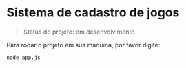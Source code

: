 <h1>Sistema de cadastro de jogos</h1>

> Status do projeto: em desenvolvimento

Para rodar o projeto em sua máquina, por favor digite:

```
node app.js
```
